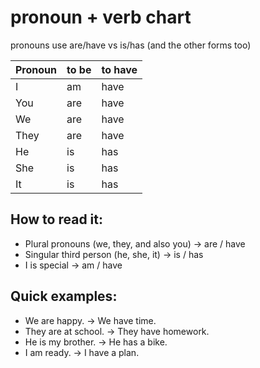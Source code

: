 # pronoun + verb chart

pronouns use are/have vs is/has (and the other forms too)

| Pronoun | **to be** | **to have** |
| ------- | --------- | ----------- |
| I       | am        | have        |
| You     | are       | have        |
| We      | are       | have        |
| They    | are       | have        |
| He      | is        | has         |
| She     | is        | has         |
| It      | is        | has         |

## How to read it:

- Plural pronouns (we, they, and also you) → are / have
- Singular third person (he, she, it) → is / has
- I is special → am / have

## Quick examples:

- We are happy. → We have time.
- They are at school. → They have homework.
- He is my brother. → He has a bike.
- I am ready. → I have a plan.
